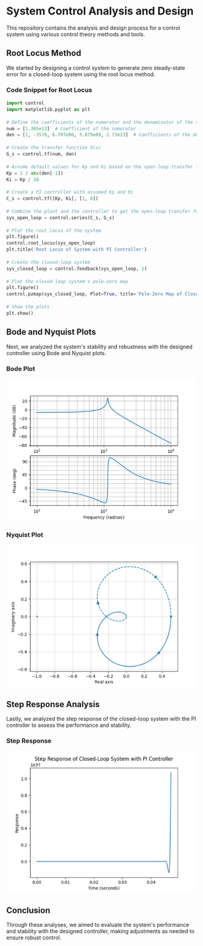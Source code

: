 
# System Control Analysis and Design

This repository contains the analysis and design process for a control system using various control theory methods and tools.

## Root Locus Method

We started by designing a control system to generate zero steady-state error for a closed-loop system using the root locus method.

### Code Snippet for Root Locus
```python
import control
import matplotlib.pyplot as plt

# Define the coefficients of the numerator and the denominator of the transfer function
num = [1.365e13]  # Coefficient of the numerator
den = [1, -3578, 6.707e06, 5.679e09, 2.73e13]  # Coefficients of the denominator

# Create the transfer function G(s)
G_s = control.tf(num, den)

# Assume default values for Kp and Ki based on the open-loop transfer function
Kp = 1 / abs(den[-1])
Ki = Kp / 10

# Create a PI controller with assumed Kp and Ki
C_s = control.tf([Kp, Ki], [1, 0])

# Combine the plant and the controller to get the open-loop transfer function
sys_open_loop = control.series(C_s, G_s)

# Plot the root locus of the system
plt.figure()
control.root_locus(sys_open_loop)
plt.title('Root Locus of System with PI Controller')

# Create the closed-loop system
sys_closed_loop = control.feedback(sys_open_loop, 1)

# Plot the closed-loop system's pole-zero map
plt.figure()
control.pzmap(sys_closed_loop, Plot=True, title='Pole-Zero Map of Closed-Loop System with PI Controller')

# Show the plots
plt.show()
```

## Bode and Nyquist Plots

Next, we analyzed the system's stability and robustness with the designed controller using Bode and Nyquist plots.

### Bode Plot
![Bode Plot](bode.png)

### Nyquist Plot
![Nyquist Plot](nyquist.png)

## Step Response Analysis

Lastly, we analyzed the step response of the closed-loop system with the PI controller to assess the performance and stability.

### Step Response
![Step Response](step_response.png)

## Conclusion

Through these analyses, we aimed to evaluate the system's performance and stability with the designed controller, making adjustments as needed to ensure robust control.

